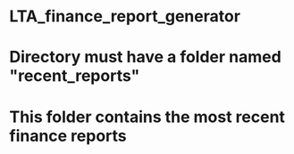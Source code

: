 # LTA_finance_report_generator


# Directory must have a folder named "recent_reports"
# This folder contains the most recent finance reports


